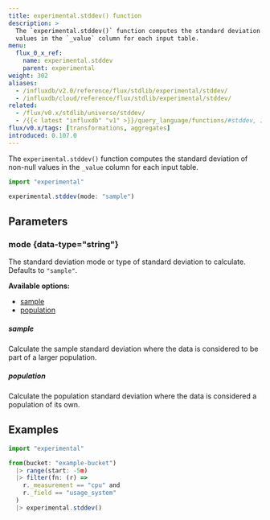 ```yaml
---
title: experimental.stddev() function
description: >
  The `experimental.stddev()` function computes the standard deviation of non-null
  values in the `_value` column for each input table.
menu:
  flux_0_x_ref:
    name: experimental.stddev
    parent: experimental
weight: 302
aliases:
  - /influxdb/v2.0/reference/flux/stdlib/experimental/stddev/
  - /influxdb/cloud/reference/flux/stdlib/experimental/stddev/
related:
  - /flux/v0.x/stdlib/universe/stddev/
  - /{{< latest "influxdb" "v1" >}}/query_language/functions/#stddev, InfluxQL – STDDEV()
flux/v0.x/tags: [transformations, aggregates]
introduced: 0.107.0
---
```


The `experimental.stddev()` function computes the standard deviation of non-null
values in the `_value` column for each input table.

```js
import "experimental"

experimental.stddev(mode: "sample")
```

## Parameters

### mode {data-type="string"}
The standard deviation mode or type of standard deviation to calculate.
Defaults to `"sample"`.

**Available options:**

- [sample](#sample)
- [population](#population)

##### sample
Calculate the sample standard deviation where the data is considered to be part of a larger population.

##### population
Calculate the population standard deviation where the data is considered a population of its own.

## Examples
```js
import "experimental"

from(bucket: "example-bucket")
  |> range(start: -5m)
  |> filter(fn: (r) =>
    r._measurement == "cpu" and
    r._field == "usage_system"
  )
  |> experimental.stddev()
```
